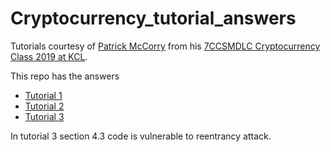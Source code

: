 # Cryptocurrency_tutorial_answers

Tutorials courtesy of [Patrick McCorry](https://nms.kcl.ac.uk/patrick.mccorry/) from his [7CCSMDLC Cryptocurrency Class 2019 at KCL](https://blockchain.kcl.ac.uk/cryptocurrencyclass/).

This repo has the answers

* [Tutorial 1](https://blockchain.kcl.ac.uk/cryptocurrencyclass/tutorials/tutorial1.pdf)
* [Tutorial 2](https://blockchain.kcl.ac.uk/cryptocurrencyclass/tutorials/tutorial2.pdf)
* [Tutorial 3](https://blockchain.kcl.ac.uk/cryptocurrencyclass/tutorials/tutorial3.pdf)

In tutorial 3 section 4.3 code is vulnerable to reentrancy attack.
